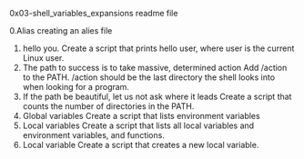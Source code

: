 0x03-shell_variables_expansions readme file

0.Alias
creating an alies file
1. hello you.
Create a script that prints hello user, where user is the current Linux user.
2. The path to success is to take massive, determined action
Add /action to the PATH. /action should be the last directory the shell looks into when looking for a program.
3. If the path be beautiful, let us not ask where it leads
Create a script that counts the number of directories in the PATH.
4. Global variables
Create a script that lists environment variables
5. Local variables
Create a script that lists all local variables and environment variables, and functions.
6.  Local variable
Create a script that creates a new local variable.
